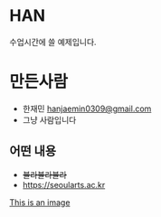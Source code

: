# HAN
수업시간에 쓸 예제입니다.

# 만든사람
* 한재민 <hanjaemin0309@gmail.com>
* 그냥 사람입니다


## 어떤 내용
* ~~블라블라블라~~
* https://seoularts.ac.kr


[This is an image](https://myoctocat.com/assets/images/base-octocat.svg)
